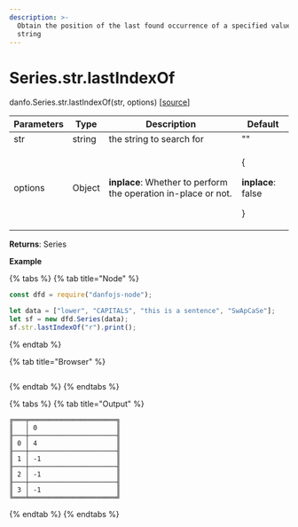 ```yaml
---
description: >-
  Obtain the position of the last found occurrence of a specified value in a
  string
---
```


# Series.str.lastIndexOf

danfo.Series.str.lastIndexOf(str, options) \[[source](https://github.com/javascriptdata/danfojs/blob/master/src/danfojs-base/core/strings.ts#L397)]

| Parameters | Type   | Description                                                    | Default                                                |
| ---------- | ------ | -------------------------------------------------------------- | ------------------------------------------------------ |
| str        | string | the string to search for                                       | ""                                                     |
| options    | Object | **inplace**: Whether to perform the operation in-place or not. | <p>{</p><p><strong>inplace</strong>: false</p><p>}</p> |

**Returns**: Series

**Example**

{% tabs %}
{% tab title="Node" %}

```javascript
const dfd = require("danfojs-node");

let data = ["lower", "CAPITALS", "this is a sentence", "SwApCaSe"];
let sf = new dfd.Series(data);
sf.str.lastIndexOf("r").print();
```

{% endtab %}

{% tab title="Browser" %}

```

```

{% endtab %}
{% endtabs %}

{% tabs %}
{% tab title="Output" %}

```
╔═══╤══════════════════════╗
║   │ 0                    ║
╟───┼──────────────────────╢
║ 0 │ 4                    ║
╟───┼──────────────────────╢
║ 1 │ -1                   ║
╟───┼──────────────────────╢
║ 2 │ -1                   ║
╟───┼──────────────────────╢
║ 3 │ -1                   ║
╚═══╧══════════════════════╝
```

{% endtab %}
{% endtabs %}
